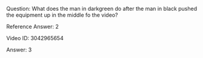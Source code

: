 Question: What does the man in darkgreen do after the man in black pushed the equipment up in the middle fo the video?

Reference Answer: 2

Video ID: 3042965654

Answer: 3

